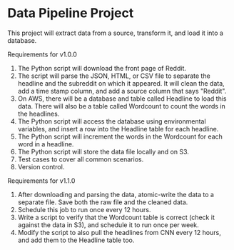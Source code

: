 # Data Pipeline Project
This project will extract data from a source, transform it, and load it into a database.

Requirements for v1.0.0
1. The Python script will download the front page of Reddit.
2. The script will parse the JSON, HTML, or CSV file to separate the headline and the subreddit on which it appeared. It will clean the data, add a time stamp column, and add a source column that says "Reddit".
3. On AWS, there will be a database and table called Headline to load this data. There will also be a table called Wordcount to count the words in the headlines.
4. The Python script will access the database using environmental variables, and insert a row into the Headline table for each headline.
5. The Python script will increment the words in the Wordcount for each word in a headline.
6. The Python script will store the data file locally and on S3.
7. Test cases to cover all common scenarios.
8. Version control.


Requirements for v1.1.0
1. After downloading and parsing the data, atomic-write the data to a separate file. Save both the raw file and the cleaned data.
2. Schedule this job to run once every 12 hours.
3. Write a script to verify that the Wordcount table is correct (check it against the data in S3), and schedule it to run once per week.
4. Modify the script to also pull the headlines from CNN every 12 hours, and add them to the Headline table too.